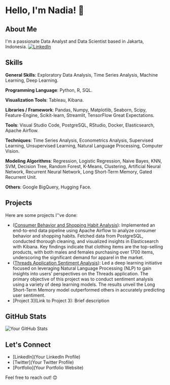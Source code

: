 # Hello, I'm Nadia! 👋

## About Me

I'm a passionate Data Analyst and Data Scientist based in Jakarta, Indonesia.
[![LinkedIn](https://img.shields.io/badge/LinkedIn-Nadiae-blue)](https://www.linkedin.com/in/nadia-nabilla-shafira/)

## Skills

**General Skills**: Exploratory Data Analysis, Time Series Analysis, Machine Learning, Deep Learning.

**Programming Language**: Python, R, SQL.

**Visualization Tools**: Tableau, Kibana.

**Libraries / Framework**: Pandas, Numpy, Matplotlib, Seaborn, Scipy, Feature-Engine, Scikit-learn, Streamlit, TensorFlow Great Expectations.

**Tools**: Visual Studio Code, PostgreSQL, RStudio, Docker, Elasticsearch, Apache Airflow.

**Techniques**: Time Series Analysis, Econometrics Analysis, Supervised Learning, Unsupervised Learning, Natural Language Processing, Computer Vision.

**Modeling Algorithms**: Regression, Logistic Regression, Naive Bayes, KNN, SVM, Decision Tree, Random Forest, K-Means, Clustering, Artificial Neural Network, Recurrent Neural Network, Long Short-Term Memory, Gated Recurrent Unit.

**Others**: Google BigQuery, Hugging Face.

## Projects

Here are some projects I''ve done:

- ([Consumer Behavior and Shopping Habit Analysis](https://github.com/nadianshafira/Consumer-Behavior-and-Shopping-Habit-Analysis)): Implemented an end-to-end data pipeline using Apache Airflow to analyze consumer behavior and shopping habits. Fetched data from PostgreSQL, conducted thorough cleaning, and visualized insights in Elasticsearch with Kibana. Key findings indicate that clothing items are the top-selling products, with both males and females purchasing over 1700 items, underscoring the significant demand for apparel in the market.
- ([Threads Application Sentiment Analysis](https://github.com/nadianshafira/Threads-Application-Sentiment-Analysis)): Led a deep learning initiative focused on leveraging Natural Language Processing (NLP) to gain insights into users’ perspectives on the Threads application. The primary objective of this project was to conduct sentiment analysis using a variety of deep learning models. The results unveil the Long Short-Term Memory model outperformed others in accurately predicting user sentiment.
- [Project 3](Link to Project 3): Brief description

## GitHub Stats

![Your GitHub Stats](https://github-readme-stats.vercel.app/api?username=yourusername&show_icons=true&hide=contribs,prs)

## Let's Connect

- [LinkedIn](Your LinkedIn Profile)
- [Twitter](Your Twitter Profile)
- [Portfolio](Your Portfolio Website)

Feel free to reach out! 😊

